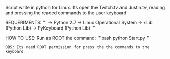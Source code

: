 Script write in python for Linux.
Its open the Twitch.tv and Justin.tv, reading and pressing the readed commands to the user keyboard

REQUERIMENTS:
'''
	-> Python 2.7
	-> Linux Operational System
	-> xLib (Python Lib)
	-> PyKeyboard (Python Lib)
'''

HOW TO USE:
	Run as ROOT the command: 
'''bash
		python Start.py
'''

	OBS: Its need ROOT permission for press the the commands to the keyboard
